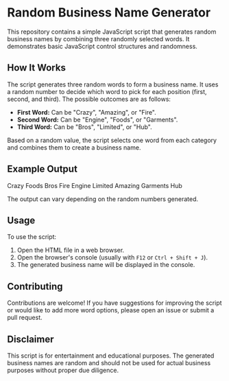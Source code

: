 # Random Business Name Generator

This repository contains a simple JavaScript script that generates random business names by combining three randomly selected words. It demonstrates basic JavaScript control structures and randomness.

## How It Works

The script generates three random words to form a business name. It uses a random number to decide which word to pick for each position (first, second, and third). The possible outcomes are as follows:

- **First Word:** Can be "Crazy", "Amazing", or "Fire".
- **Second Word:** Can be "Engine", "Foods", or "Garments".
- **Third Word:** Can be "Bros", "Limited", or "Hub".

Based on a random value, the script selects one word from each category and combines them to create a business name.

## Example Output
Crazy Foods Bros
Fire Engine Limited
Amazing Garments Hub

The output can vary depending on the random numbers generated.

## Usage

To use the script:

1. Open the HTML file in a web browser.
2. Open the browser's console (usually with `F12` or `Ctrl + Shift + J`).
3. The generated business name will be displayed in the console.

## Contributing

Contributions are welcome! If you have suggestions for improving the script or would like to add more word options, please open an issue or submit a pull request.

## Disclaimer

This script is for entertainment and educational purposes. The generated business names are random and should not be used for actual business purposes without proper due diligence.
